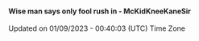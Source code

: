 #### Wise man says only fool rush in - McKidKneeKaneSir
Updated on 01/09/2023 - 00:40:03 (UTC) Time Zone
